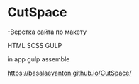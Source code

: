 # CutSpace

-Верстка сайта по макету

HTML SCSS GULP 

in app gulp assemble

https://basalaevanton.github.io/CutSpace/
